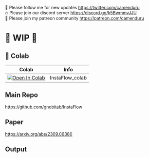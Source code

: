 🐣 Please follow me for new updates https://twitter.com/camenduru <br />
🔥 Please join our discord server https://discord.gg/k5BwmmvJJU <br />
🥳 Please join my patreon community https://patreon.com/camenduru <br />

# 🚦 WIP 🚦

## 🦒 Colab

| Colab | Info
| --- | --- |
[![Open In Colab](https://colab.research.google.com/assets/colab-badge.svg)](https://colab.research.google.com/github/camenduru/InstaFlow-colab/blob/main/InstaFlow_colab.ipynb) | InstaFlow_colab

## Main Repo
https://github.com/gnobitab/InstaFlow

## Paper
https://arxiv.org/abs/2309.06380

## Output

